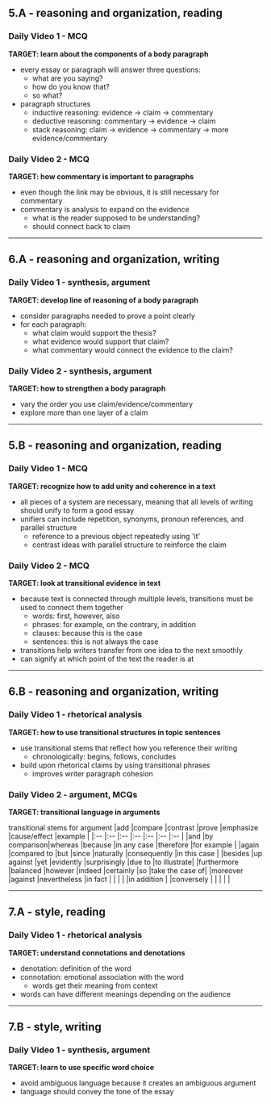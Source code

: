 ## 5.A - reasoning and organization, reading
### Daily Video 1 - MCQ
**TARGET: learn about the components of a body paragraph**
- every essay or paragraph will answer three questions:
    - what are you saying?
    - how do you know that?
    - so what?
- paragraph structures
    - inductive reasoning: evidence -> claim -> commentary
    - deductive reasoning: commentary -> evidence -> claim
    - stack reasoning: claim -> evidence -> commentary -> more evidence/commentary

### Daily Video 2 - MCQ
**TARGET: how commentary is important to paragraphs**
- even though the link may be obvious, it is still necessary for commentary
- commentary is analysis to expand on the evidence
    - what is the reader supposed to be understanding?
    - should connect back to claim

---

## 6.A - reasoning and organization, writing
### Daily Video 1 - synthesis, argument
**TARGET: develop line of reasoning of a body paragraph**
- consider paragraphs needed to prove a point clearly
- for each paragraph:
    - what claim would support the thesis?
    - what evidence would support that claim?
    - what commentary would connect the evidence to the claim?

### Daily Video 2 - synthesis, argument
**TARGET: how to strengthen a body paragraph**
- vary the order you use claim/evidence/commentary
- explore more than one layer of a claim

---

## 5.B - reasoning and organization, reading
### Daily Video 1 - MCQ
**TARGET: recognize how to add unity and coherence in a text**
- all pieces of a system are necessary, meaning that all levels of writing should unify to form a good essay
- unifiers can include repetition, synonyms, pronoun references, and parallel structure
    - reference to a previous object repeatedly using 'it'
    - contrast ideas with parallel structure to reinforce the claim

### Daily Video 2 - MCQ
**TARGET: look at transitional evidence in text**
- because text is connected through multiple levels, transitions must be used to connect them together
    - words: first, however, also
    - phrases: for example, on the contrary, in addition
    - clauses: because this is the case
    - sentences: this is not always the case
- transitions help writers transfer from one idea to the next smoothly
- can signify at which point of the text the reader is at

---

## 6.B - reasoning and organization, writing
### Daily Video 1 - rhetorical analysis
**TARGET: how to use transitional structures in topic sentences**
- use transitional stems that reflect how you reference their writing
    - chronologically: begins, follows, concludes
- build upon rhetorical claims by using transitional phrases
    - improves writer paragraph cohesion

### Daily Video 2 - argument, MCQs
**TARGET: transitional language in arguments**

transitional stems for argument
|add         |compare      |contrast     |prove        |emphasize    |cause/effect |example      |
|:--         |:--          |:--          |:--          |:--          |:--          |:--          |
|and         |by comparison|whereas      |because      |in any case  |therefore    |for example  |
|again       |compared to  |but          |since        |naturally    |consequently |in this case |
|besides     |up against   |yet          |evidently    |surprisingly |due to       |to illustrate|
|furthermore |balanced     |however      |indeed       |certainly    |so           |take the case of|
|moreover    |against      |nevertheless |in fact      |             |             |             |
|in addition |             |conversely   |             |             |             |             |

---

## 7.A - style, reading
### Daily Video 1 - rhetorical analysis
**TARGET: understand connotations and denotations**
- denotation: definition of the word
- connotation: emotional association with the word
    - words get their meaning from context
- words can have different meanings depending on the audience

---

## 7.B - style, writing
### Daily Video 1 - synthesis, argument
**TARGET: learn to use specific word choice**
- avoid ambiguous language because it creates an ambiguous argument
- language should convey the tone of the essay